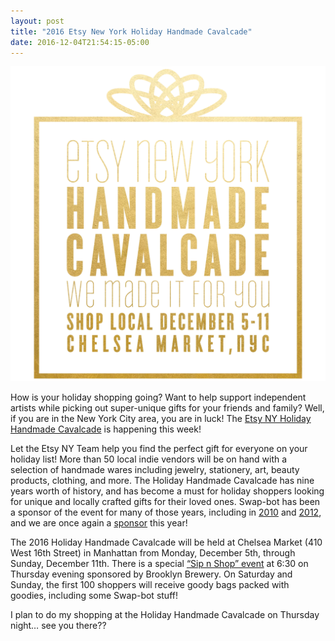 ```yaml
---
layout: post
title: "2016 Etsy New York Holiday Handmade Cavalcade"
date: 2016-12-04T21:54:15-05:00
---
```


![Handmade Cavalcade](/images/2016/handmadecavalcade2016.png)

How is your holiday shopping going? Want to help support independent artists while picking out super-unique gifts for your friends and family? Well, if you are in the New York City area, you are in luck! The [Etsy NY Holiday Handmade Cavalcade](http://www.handmadecavalcade.com) is happening this week! 

Let the Etsy NY Team help you find the perfect gift for everyone on your holiday list! More than 50 local indie vendors will be on hand with a selection of handmade wares including jewelry, stationery, art, beauty products, clothing, and more. The Holiday Handmade Cavalcade has nine years worth of history, and has become a must for holiday shoppers looking for unique and locally crafted gifts for their loved ones. Swap-bot has been a sponsor of the event for many of those years, including in [2010](http://blog.swap-bot.com/2010/12/07/holiday-handmade-cavalcade/) and [2012](http://blog.swap-bot.com/2012/11/26/holiday-handmade-cavalcade-2012/), and we are once again a [sponsor](http://www.handmadecavalcade.com/sponsors/) this year!

The 2016 Holiday Handmade Cavalcade will be held at Chelsea Market (410 West 16th Street) in Manhattan from Monday, December 5th, through Sunday, December 11th. There is a special [“Sip n Shop” event](https://www.eventbrite.com/e/2016-holiday-handmade-cavalcade-and-sip-n-shop-special-event-tickets-28664817240) at 6:30 on Thursday evening sponsored by Brooklyn Brewery. On Saturday and Sunday, the first 100 shoppers will receive goody bags packed with goodies, including some Swap-bot stuff! 

I plan to do my shopping at the Holiday Handmade Cavalcade on Thursday night… see you there??
